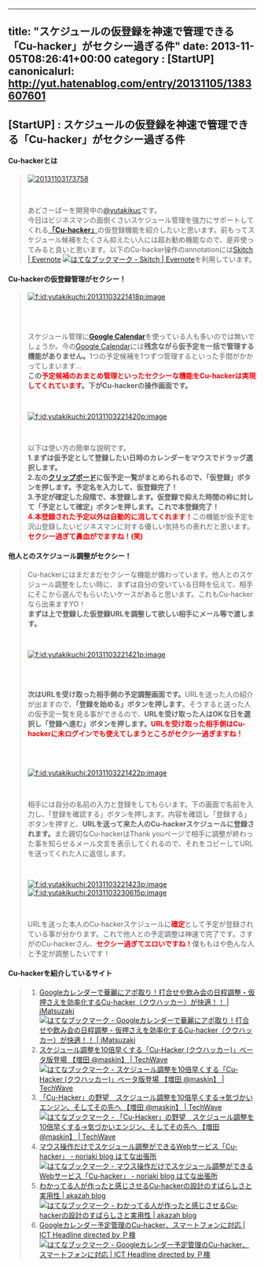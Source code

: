
---
title: "スケジュールの仮登録を神速で管理できる「Cu-hacker」がセクシー過ぎる件"
date: 2013-11-05T08:26:41+00:00
category : [StartUP]
canonicalurl: http://yut.hatenablog.com/entry/20131105/1383607601
---

## [StartUP] : スケジュールの仮登録を神速で管理できる「Cu-hacker」がセクシー過ぎる件


<div class="section">
<h4>Cu-hackerとは</h4>

<blockquote>
    <p><a href="https://cu-hacker.com/"><img src="http://img.f.hatena.ne.jp/images/fotolife/y/yutakikuchi/20131103/20131103173758.png" alt="20131103173758"></a></p><br />
<p>あどさーばーを開発中の<a href='https://twitter.com/yutakikuc'>@yutakikuc</a>です。<br />
今日はビジネスマンの面倒くさいスケジュール管理を強力にサポートしてくれる<a href='https://cu-hacker.com/'><span class="deco" style="font-weight:bold;">「Cu-hacker」</span></a>の仮登録機能を紹介したいと思います。前もってスケジュール候補をたくさん抑えたい人には超お勧め機能なので、是非使ってみると良いと思います。以下のCu-hacker操作のannotationには<a href="http://evernote.com/intl/jp/skitch/">Skitch | Evernote</a> <a href="http://b.hatena.ne.jp/entry/evernote.com/intl/jp/skitch/"><img src="http://b.hatena.ne.jp/entry/image/http://evernote.com/intl/jp/skitch/" alt="はてなブックマーク - Skitch | Evernote" border="0" /></a>を利用しています。</p>

</blockquote>

</div>
<div class="section">
<h4>Cu-hackerの仮登録管理がセクシー！</h4>

<blockquote>
    <p><span itemscope itemtype="http://schema.org/Photograph"><a href="http://f.hatena.ne.jp/yutakikuchi/20131103221418" class="hatena-fotolife" itemprop="url"><img src="http://cdn-ak.f.st-hatena.com/images/fotolife/y/yutakikuchi/20131103/20131103221418.png" alt="f:id:yutakikuchi:20131103221418p:image" title="f:id:yutakikuchi:20131103221418p:image" class="hatena-fotolife" itemprop="image"></a></span></p><br />
<br />
<p>スケジュール管理に<span class="deco" style="font-weight:bold;"><a class="keyword" href="http://d.hatena.ne.jp/keyword/Google%20Calendar">Google Calendar</a></span>を使っている人も多いのでは無いでしょうか。今の<a class="keyword" href="http://d.hatena.ne.jp/keyword/Google%20Calendar">Google Calendar</a>には<span class="deco" style="font-weight:bold;">残念ながら仮予定を一括で管理する機能がありません。</span>1つの予定候補を1つずつ管理するといった手間がかかってしまいます...<br />
<span class="deco" style="font-weight:bold;">この<span class="deco" style="color:#FF0000;">予定候補のおまとめ管理といったセクシーな機能をCu-hackerは実現してくれています</span>。下がCu-hackerの操作画面です。</span> </p><br />
<p><span itemscope itemtype="http://schema.org/Photograph"><a href="http://f.hatena.ne.jp/yutakikuchi/20131103221420" class="hatena-fotolife" itemprop="url"><img src="http://cdn-ak.f.st-hatena.com/images/fotolife/y/yutakikuchi/20131103/20131103221420.png" alt="f:id:yutakikuchi:20131103221420p:image" title="f:id:yutakikuchi:20131103221420p:image" class="hatena-fotolife" itemprop="image"></a></span></p><br />
<p>以下は使い方の簡単な説明です。<br />
<span class="deco" style="font-weight:bold;"> 1.まずは仮予定として登録したい日時のカレンダーをマウスでドラッグ選択します。</span><br />
<span class="deco" style="font-weight:bold;"> 2.左の<a class="keyword" href="http://d.hatena.ne.jp/keyword/%A5%AF%A5%EA%A5%C3%A5%D7%A5%DC%A1%BC%A5%C9">クリップボード</a>に仮予定一覧がまとめられるので、「仮登録」ボタンを押します。予定名を入力して、仮登録完了！</span><br />
<span class="deco" style="font-weight:bold;"> 3.予定が確定した段階で、本登録します。仮登録で抑えた時間の枠に対して「予定として確定」ボタンを押します。これで本登録完了！</span><br />
<span class="deco" style="font-weight:bold;color:#FF0000;"> 4.本登録された予定以外は自動的に消してくれます！</span>この機能が仮予定を沢山登録したいビジネスマンに対する優しい気持ちの表れだと思います。<span class="deco" style="font-weight:bold;color:#FF0000;">セクシー過ぎて鼻血がでますね！(笑)</span></p>

</blockquote>

</div>
<div class="section">
<h4>他人とのスケジュール調整がセクシー！</h4>

<blockquote>
    <p>Cu-hackerにはまだまだセクシーな機能が備わっています。他人とのスケジュール調整をしたい時に、まずは自分の空いている日時を伝えて、相手にそこから選んでもらいたいケースがあると思います。これもCu-hackerなら出来ますYO！<br />
<span class="deco" style="font-weight:bold;">まずは上で登録した仮登録URLを調整して欲しい相手にメール等で渡します。</span></p><br />
<p><span itemscope itemtype="http://schema.org/Photograph"><a href="http://f.hatena.ne.jp/yutakikuchi/20131103221421" class="hatena-fotolife" itemprop="url"><img src="http://cdn-ak.f.st-hatena.com/images/fotolife/y/yutakikuchi/20131103/20131103221421.png" alt="f:id:yutakikuchi:20131103221421p:image" title="f:id:yutakikuchi:20131103221421p:image" class="hatena-fotolife" itemprop="image"></a></span></p><br />
<br />
<p><span class="deco" style="font-weight:bold;">次はURLを受け取った相手側の予定調整画面です。</span>URLを送った人の紹介が出ますので、<span class="deco" style="font-weight:bold;">「登録を始める」ボタンを押します</span>。そうすると送った人の仮予定一覧を見る事ができるので、<span class="deco" style="font-weight:bold;">URLを受け取った人はOKな日を選択し「登録へ進む」ボタンを押します。</span><span class="deco" style="font-weight:bold;color:#FF0000;">URLを受け取った相手側はCu-hackerに未ログインでも使えてしまうところがセクシー過ぎますね！</span></p><br />
<br />
<p><span itemscope itemtype="http://schema.org/Photograph"><a href="http://f.hatena.ne.jp/yutakikuchi/20131103221422" class="hatena-fotolife" itemprop="url"><img src="http://cdn-ak.f.st-hatena.com/images/fotolife/y/yutakikuchi/20131103/20131103221422.png" alt="f:id:yutakikuchi:20131103221422p:image" title="f:id:yutakikuchi:20131103221422p:image" class="hatena-fotolife" itemprop="image"></a></span></p><br />
<p>相手には自分の名前の入力と登録をしてもらいます。下の画面で名前を入力し、「登録を確認する」ボタンを押します。内容を確認し「登録する」ボタンを押すと、<span class="deco" style="font-weight:bold;">URLを送って来た人のCu-hackerスケジュールに登録されます。</span>また親切なCu-hackerはThank youページで相手に調整が終わった事を知らせるメール文言を表示してくれるので、それをコピーしてURLを送ってくれた人に返信します。</p><br />
<p><span itemscope itemtype="http://schema.org/Photograph"><a href="http://f.hatena.ne.jp/yutakikuchi/20131103221423" class="hatena-fotolife" itemprop="url"><img src="http://cdn-ak.f.st-hatena.com/images/fotolife/y/yutakikuchi/20131103/20131103221423.png" alt="f:id:yutakikuchi:20131103221423p:image" title="f:id:yutakikuchi:20131103221423p:image" class="hatena-fotolife" itemprop="image"></a></span><br />
<span itemscope itemtype="http://schema.org/Photograph"><a href="http://f.hatena.ne.jp/yutakikuchi/20131103230615" class="hatena-fotolife" itemprop="url"><img src="http://cdn-ak.f.st-hatena.com/images/fotolife/y/yutakikuchi/20131103/20131103230615.png" alt="f:id:yutakikuchi:20131103230615p:image" title="f:id:yutakikuchi:20131103230615p:image" class="hatena-fotolife" itemprop="image"></a></span></p><br />
<p>URLを送った本人のCu-hackerスケジュールに<span class="deco" style="font-weight:bold;color:#FF0000;">確定</span>として予定が登録されている事が分かります。これで他人との予定調整は神速で完了です。さすがのCu-hackerさん、<span class="deco" style="font-weight:bold;color:#FF0000;">セクシー過ぎてエロいですね！</span>僕ももはや色んな人と予定が調整したいです！</p>

</blockquote>

</div>
<div class="section">
<h4>Cu-hackerを紹介しているサイト</h4>

<blockquote>
    
<ol>
<li><a href="http://jmatsuzaki.com/archives/11263">Googleカレンダーで華麗にアポ取り！打合せや飲み会の日程調整・仮押さえを効率化するCu-hacker（クウハッカー）が快適！！ | jMatsuzaki</a> <a href="http://b.hatena.ne.jp/entry/jmatsuzaki.com/archives/11263"><img src="http://b.hatena.ne.jp/entry/image/http://jmatsuzaki.com/archives/11263" alt="はてなブックマーク - Googleカレンダーで華麗にアポ取り！打合せや飲み会の日程調整・仮押さえを効率化するCu-hacker（クウハッカー）が快適！！ | jMatsuzaki" border="0" /></a></li>
<li><a href="http://techwave.jp/archives/cu_hacker_beta.html">スケジュール調整を10倍早くする「Cu-Hacker (クウハッカー)」ベータ版登場 【増田 @maskin】 | TechWave</a> <a href="http://b.hatena.ne.jp/entry/techwave.jp/archives/cu_hacker_beta.html"><img src="http://b.hatena.ne.jp/entry/image/http://techwave.jp/archives/cu_hacker_beta.html" alt="はてなブックマーク - スケジュール調整を10倍早くする「Cu-Hacker (クウハッカー)」ベータ版登場 【増田 @maskin】 | TechWave" border="0" /></a></li>
<li><a href="http://techwave.jp/archives/cu-hacker.html">「Cu-Hacker」の野望　スケジュール調整を10倍早くする→気づかいエンジン、そしてその先へ 【増田 @maskin】 | TechWave</a> <a href="http://b.hatena.ne.jp/entry/techwave.jp/archives/cu-hacker.html"><img src="http://b.hatena.ne.jp/entry/image/http://techwave.jp/archives/cu-hacker.html" alt="はてなブックマーク - 「Cu-Hacker」の野望　スケジュール調整を10倍早くする→気づかいエンジン、そしてその先へ 【増田 @maskin】 | TechWave" border="0" /></a></li>
<li><a href="http://noriaki.hatenablog.com/entry/Cu-hacker%EF%BC%88%E3%82%AF%E3%83%BC%E3%83%8F%E3%83%83%E3%82%AB%E3%83%BC%EF%BC%89%E3%81%A7%E7%B0%A1%E5%8D%98%E4%BA%88%E5%AE%9A%E8%AA%BF%E6%95%B4">マウス操作だけでスケジュール調整ができるWebサービス「Cu-hacker」 - noriaki blog はてな出張所</a> <a href="http://b.hatena.ne.jp/entry/noriaki.hatenablog.com/entry/Cu-hacker%EF%BC%88%E3%82%AF%E3%83%BC%E3%83%8F%E3%83%83%E3%82%AB%E3%83%BC%EF%BC%89%E3%81%A7%E7%B0%A1%E5%8D%98%E4%BA%88%E5%AE%9A%E8%AA%BF%E6%95%B4"><img src="http://b.hatena.ne.jp/entry/image/http://noriaki.hatenablog.com/entry/Cu-hacker%EF%BC%88%E3%82%AF%E3%83%BC%E3%83%8F%E3%83%83%E3%82%AB%E3%83%BC%EF%BC%89%E3%81%A7%E7%B0%A1%E5%8D%98%E4%BA%88%E5%AE%9A%E8%AA%BF%E6%95%B4" alt="はてなブックマーク - マウス操作だけでスケジュール調整ができるWebサービス「Cu-hacker」 - noriaki blog はてな出張所" border="0" /></a></li>
<li><a href="http://www.akazah.com/good-design/">わかってる人が作ったと感じさせるCu-hackerの設計のすばらしさと実用性 | akazah blog</a> <a href="http://b.hatena.ne.jp/entry/www.akazah.com/good-design/"><img src="http://b.hatena.ne.jp/entry/image/http://www.akazah.com/good-design/" alt="はてなブックマーク - わかってる人が作ったと感じさせるCu-hackerの設計のすばらしさと実用性 | akazah blog" border="0" /></a></li>
<li><a href="http://ict.pken.com/2013/06/cu-hacker/">Googleカレンダー予定管理のCu-hacker、スマートフォンに対応 | ICT Headline directed by Ｐ検</a> <a href="http://b.hatena.ne.jp/entry/ict.pken.com/2013/06/cu-hacker/"><img src="http://b.hatena.ne.jp/entry/image/http://ict.pken.com/2013/06/cu-hacker/" alt="はてなブックマーク - Googleカレンダー予定管理のCu-hacker、スマートフォンに対応 | ICT Headline directed by Ｐ検" border="0" /></a></li>
</ol>
</blockquote>

</div>

